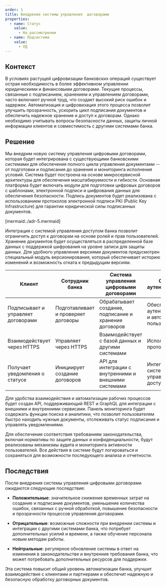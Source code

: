 ```yaml
---
order: 1
title: Внедрение системы управления  договорами
properties:
  - name: Статус
    value:
      - На рассмотрении
  - name: Подсистема
    value:
      - УД
---
```


## Контекст

В условиях растущей цифровизации банковских операций существует острая необходимость в более эффективном управлении юридическими и финансовыми договорами. Текущие процессы, связанные с подписанием, хранением и управлением договорами, часто включают ручной труд, что создает высокий риск ошибок и задержек. Автоматизация и цифровизация этого процесса позволит улучшить прозрачность, ускорить цикл подписания документов и обеспечить надежное хранение и доступ к договорам. Однако необходимо учитывать вопросы безопасности данных, защиты личной информации клиентов и совместимость с другими системами банка.

## Решение

Мы внедрим новую систему управления цифровыми договорами, которая будет интегрирована с существующими банковскими системами для обеспечения полного цикла управления документами -- от подготовки и подписания до хранения и мониторинга исполнения условий. Система будет построена на основе микросервисной архитектуры для обеспечения масштабируемости и гибкости. Основная платформа будет включать модули для подготовки цифровых договоров с шаблонами, электронной подписи и шифрования данных для обеспечения безопасности. Подпись документов будет реализована с использованием протоколов электронной подписи PKI (Public Key Infrastructure) для гарантии юридической силы подписанных документов.

[mermaid:./adr-5.mermaid]

Интеграция с системой управления доступом банка позволит ограничить доступ к договорам на основе ролей и прав пользователей. Хранение документов будет осуществляться в распределенной базе данных с поддержкой шифрования на уровне записи для защиты данных. Для удобного управления версиями документов предусмотрен специальный модуль версионирования, который обеспечивает историю изменений и возможность отката к предыдущим версиям.

| **Клиент**      | **Сотрудник банка**        | **Система управления цифровыми договорами**                | **Сервис аутентификации**       | **База данных договоров**           | **Основная банковская система** | **Сервис уведомлений по email**    |
|------------------|----------------------------|-----------------------------------------------------------|----------------------------------|--------------------------------------|----------------------------------|------------------------------------|
| Подписывает и управляет договорами | Подготавливает и проверяет договоры | Обрабатывает создание, подписание и хранение договоров    | Обеспечивает аутентификацию и авторизацию пользователей | Хранит данные договоров и историю версий | Взаимодействует с договорами для связанных операций | Отправляет уведомления о статусе договоров |
| Взаимодействует через HTTPS        | Управляет через HTTPS             | Взаимодействует с базой данных и другими системами       | Использует протокол OAuth2       | Шифрует данные для безопасного хранения | Обновляет данные из системы договоров | Отправляет сообщения через SMTP    |
| Получает уведомления о статусе    | Инициирует создание договоров     | API для интеграции с внутренними и внешними системами    | Интегрируется с системой управления доступом банка | Поддерживает версионирование документов | Использует API для получения данных | Отправляет уведомления сотрудникам и клиентам |


Для удобства взаимодействия и автоматизации рабочих процессов будет создан API, поддерживающий REST и GraphQL для интеграции с внешними и внутренними сервисами. Панель мониторинга будет содержать функции поиска и аналитики, что позволит пользователям быстро находить нужные документы, отслеживать статус подписания и управлять уведомлениями.

Для обеспечения соответствия требованиям законодательства, включая нормативы по защите данных и конфиденциальности, будут реализованы механизмы аудита и мониторинга активности пользователей. Все действия в системе будут логироваться и сохраняться для возможности последующего анализа и отчетности.

## Последствия

После внедрения системы управления цифровыми договорами ожидаются следующие последствия:

-  **Положительные**: значительное снижение временных затрат на создание и подписание документов, уменьшение количества ошибок, связанных с ручной обработкой, повышение безопасности и прозрачности процессов управления договорами.

-  **Отрицательные**: возможные сложности при внедрении системы и интеграции с другими системами банка, что потребует дополнительных усилий и времени, а также обучение персонала новым методам работы.

-  **Нейтральные**: регулярное обновление системы в ответ на изменения в законодательстве и внутренние требования банка, что может потребовать дополнительных ресурсов для поддержки.

Эта система повысит общий уровень автоматизации банка, улучшит взаимодействие с клиентами и партнерами и обеспечит надежную и безопасную обработку договорных документов.